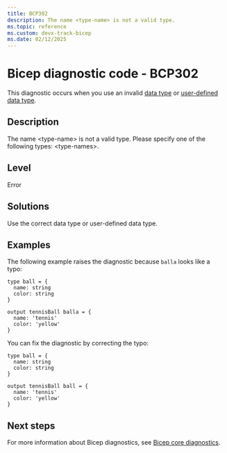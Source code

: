 ```yaml
---
title: BCP302
description: The name <type-name> is not a valid type.
ms.topic: reference
ms.custom: devx-track-bicep
ms.date: 02/12/2025
---
```


# Bicep diagnostic code - BCP302

This diagnostic occurs when you use an invalid [data type](../data-types.md) or [user-defined data type](../user-defined-data-types.md).

## Description

The name \<type-name> is not a valid type. Please specify one of the following types: \<type-names>.

## Level

Error

## Solutions

Use the correct data type or user-defined data type.

## Examples

The following example raises the diagnostic because `balla` looks like a typo:

```bicep
type ball = {
  name: string
  color: string
}

output tennisBall balla = {
  name: 'tennis'
  color: 'yellow'
}
```

You can fix the diagnostic by correcting the typo:

```bicep
type ball = {
  name: string
  color: string
}

output tennisBall ball = {
  name: 'tennis'
  color: 'yellow'
}
```

## Next steps

For more information about Bicep diagnostics, see [Bicep core diagnostics](../bicep-core-diagnostics.md).

